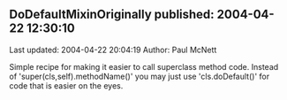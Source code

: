 ## DoDefaultMixinOriginally published: 2004-04-22 12:30:10 
Last updated: 2004-04-22 20:04:19 
Author: Paul McNett 
 
Simple recipe for making it easier to call superclass method code. Instead of 'super(cls,self).methodName()' you may just use 'cls.doDefault()' for code that is easier on the eyes.